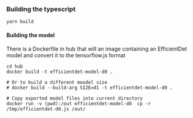 ###  Building the typescript

    yarn build

#### Building the model

There is a Dockerfile in hub that will an image containing an EfficientDet model and convert it to the tensorflow.js format

    cd hub
    docker build -t efficientdet-model-d0 .
    
    # Or to build a different moodel size
    # docker build --build-arg SIZE=d1 -t efficientdet-model-d0 .

    # Copy exported model files into current directory
    docker run -v (pwd):/out efficientdet-model-d0  cp -r /tmp/efficientdet-d0.js /out/
